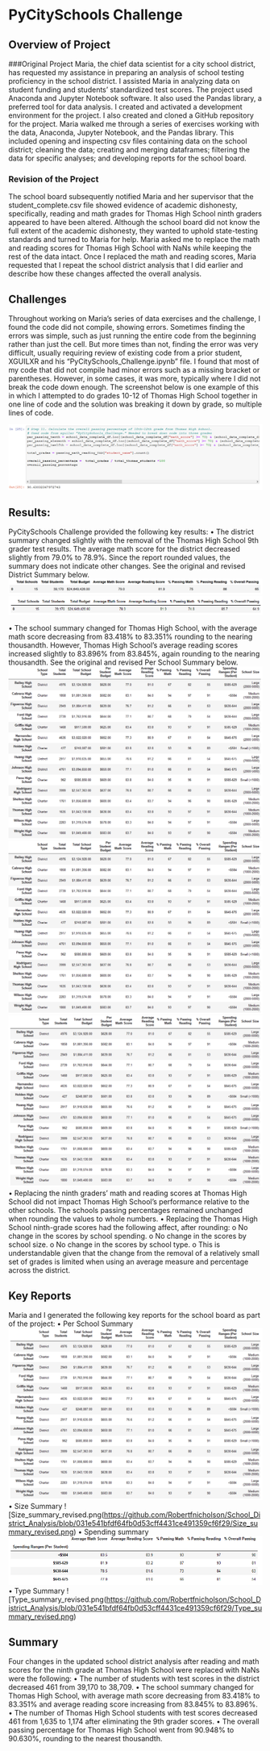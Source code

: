 # PyCitySchools Challenge

## Overview of Project
###Original Project
Maria, the chief data scientist for a city school district, has requested my assistance in preparing 
an analysis of school testing proficiency in the school district. I assisted Maria in analyzing data 
on student funding and students’ standardized test scores. The project used Anaconda and 
Jupyter Notebook software. It also used the Pandas library, a preferred tool for data analysis. I 
created and activated a development environment for the project. I also created and cloned a 
GitHub repository for the project. Maria walked me through a series of exercises working with 
the data, Anaconda, Jupyter Notebook, and the Pandas library. This included opening and 
inspecting csv files containing data on the school district; cleaning the data; creating and 
merging dataframes; filtering the data for specific analyses; and developing reports for the 
school board. 

### Revision of the Project
The school board subsequently notified Maria and her supervisor that the 
student_complete.csv file showed evidence of academic dishonesty, specifically, reading and 
math grades for Thomas High School ninth graders appeared to have been altered. Although 
the school board did not know the full extent of the academic dishonesty, they wanted to 
uphold state-testing standards and turned to Maria for help. Maria asked me to replace the 
math and reading scores for Thomas High School with NaNs while keeping the rest of the data 
intact. Once I replaced the math and reading scores, Maria requested that I repeat the school 
district analysis that I did earlier and describe how these changes affected the overall analysis.</p>

## Challenges
Throughout working on Maria’s series of data exercises and the challenge, I found the code did 
not compile, showing errors. Sometimes finding the errors was simple, such as just running 
the entire code from the beginning rather than just the cell. But more times than not, finding 
the error was very difficult, usually requiring review of existing code from a prior student, 
XGUILXR and his “PyCitySchools_Challenge.ipynb” file. I found that most of my code that did 
not compile had minor errors such as a missing bracket or parentheses. However, in some 
cases, it was more, typically where I did not break the code down enough. The screenshot 
below is one example of this in which I attempted to do grades 10-12 of Thomas High School 
together in one line of code and the solution was breaking it down by grade, so multiple lines of 
code.

![THS_Overall_Passing_Percentage_code.png](https://github.com/Robertfnicholson/School_District_Analysis/blob/031e541bfdf64fb0d53cff4431ce491359cf6f29/THS_Overall_Passing_Percentage_code.png)</p>

## Results:
PyCitySchools Challenge provided the following key results:
•	The district summary changed slightly with the removal of the Thomas High School 9th 
grader test results. The average math score for the district decreased slightly from 79.0% 
to 78.9%. Since the report rounded values, the summary does not indicate other changes. See 
the original and revised District Summary below.
![District_summary_original.png](https://github.com/Robertfnicholson/School_District_Analysis/blob/031e541bfdf64fb0d53cff4431ce491359cf6f29/District_summary_original.png)
![District_summary_revised.png](https://github.com/Robertfnicholson/School_District_Analysis/blob/031e541bfdf64fb0d53cff4431ce491359cf6f29/District_summary_revised.png)

•	The school summary changed for Thomas High School, with the average math score 
decreasing from 83.418% to 83.351% rounding to the nearing thousandth. However, 
Thomas High School’s average reading scores increased slightly to 83.896% from 83.845%, 
again rounding to the nearing thousandth. See the original and revised Per School Summary 
below.
![Per_school_summary_original.png](https://github.com/Robertfnicholson/School_District_Analysis/blob/031e541bfdf64fb0d53cff4431ce491359cf6f29/Per_school_summary_original.png)![Per_school_summary_original.png](https://github.com/Robertfnicholson/School_District_Analysis/blob/031e541bfdf64fb0d53cff4431ce491359cf6f29/Per_school_summary_original.png)
![Per_school_summary_revised.png](https://github.com/Robertfnicholson/School_District_Analysis/blob/031e541bfdf64fb0d53cff4431ce491359cf6f29/Per_school_summary_revised.png)
•	Replacing the ninth graders’ math and reading scores at Thomas High School did not impact 
Thomas High School’s performance relative to the other schools. The schools passing 
percentages remained unchanged when rounding the values to whole numbers.
•	Replacing the Thomas High School ninth-grade scores had the following affect, after rounding:
	o	No change in the scores by school spending. 
	o	No change in the scores by school size. 
	o	No change in the scores by school type. 
	o	This is understandable given that the change from the removal of a relatively small 
		set of grades is limited when using an average measure and percentage across the 
		district. </p>
		
## Key Reports
Maria and I generated the following key reports for the school board as part of the project: 
•	Per School Summary
![Per_school_summary_revised.png](https://github.com/Robertfnicholson/School_District_Analysis/blob/031e541bfdf64fb0d53cff4431ce491359cf6f29/Per_school_summary_revised.png)
•	Size Summary
![Size_summary_revised.png(https://github.com/Robertfnicholson/School_District_Analysis/blob/031e541bfdf64fb0d53cff4431ce491359cf6f29/Size_summary_revised.png)
•	Spending summary
![Spending_summary_revised.png](https://github.com/Robertfnicholson/School_District_Analysis/blob/031e541bfdf64fb0d53cff4431ce491359cf6f29/Spending_summary_revised.png)
•	Type Summary
![Type_summary_revised.png(https://github.com/Robertfnicholson/School_District_Analysis/blob/031e541bfdf64fb0d53cff4431ce491359cf6f29/Type_summary_revised.png) </p>

## Summary
Four changes in the updated school district analysis after reading and math scores for the ninth 
grade at Thomas High School were replaced with NaNs were the following:
•	The number of students with test scores in the district decreased 461 from 39,170 to 
	38,709.
•	The school summary changed for Thomas High School, with average math score 
	decreasing from 83.418% to 83.351% and average reading score increasing from 83.845% to 83.896%. 
•	The number of Thomas High School students with test scores decreased 461 from 1,635 
	to 1,174 after eliminating the 9th grader scores.
•	The overall passing percentage for Thomas High School went from 90.948% to 90.630%, 
	rounding to the nearest thousandth.</p>

